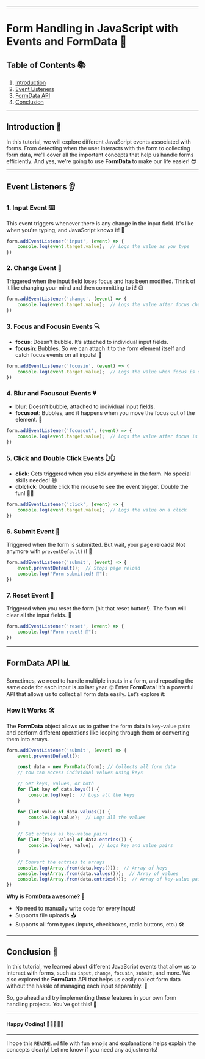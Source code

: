
---

# Form Handling in JavaScript with Events and FormData 🎉

## Table of Contents 📚
1. [Introduction](#introduction)
2. [Event Listeners](#event-listeners)
3. [FormData API](#formdata-api)
4. [Conclusion](#conclusion)

---

## Introduction 👋

In this tutorial, we will explore different JavaScript events associated with forms. From detecting when the user interacts with the form to collecting form data, we'll cover all the important concepts that help us handle forms efficiently. And yes, we’re going to use **FormData** to make our life easier! 😎

---

## Event Listeners 👂

### 1. **Input Event ⌨️**
This event triggers whenever there is any change in the input field. It's like when you're typing, and JavaScript knows it! 🎯
```js
form.addEventListener('input', (event) => {
    console.log(event.target.value);  // Logs the value as you type
})
```

### 2. **Change Event 🔄**
Triggered when the input field loses focus and has been modified. Think of it like changing your mind and then committing to it! 😅
```js
form.addEventListener('change', (event) => {
    console.log(event.target.value);  // Logs the value after focus change
})
```

### 3. **Focus and Focusin Events 🔍**
- **focus**: Doesn't bubble. It’s attached to individual input fields.
- **focusin**: Bubbles. So we can attach it to the form element itself and catch focus events on all inputs! 👀
```js
form.addEventListener('focusin', (event) => {
    console.log(event.target.value);  // Logs the value when focus is on an input
})
```

### 4. **Blur and Focusout Events 💔**
- **blur**: Doesn’t bubble, attached to individual input fields.
- **focusout**: Bubbles, and it happens when you move the focus out of the element. 🫣
```js
form.addEventListener('focusout', (event) => {
    console.log(event.target.value);  // Logs the value after focus is moved out
})
```

### 5. **Click and Double Click Events 👆👆**
- **click**: Gets triggered when you click anywhere in the form. No special skills needed! 😄
- **dblclick**: Double click the mouse to see the event trigger. Double the fun! 🐱‍🏍
```js
form.addEventListener('click', (event) => {
    console.log(event.target.value);  // Logs the value on a click
})
```

### 6. **Submit Event 📝**
Triggered when the form is submitted. But wait, your page reloads! Not anymore with `preventDefault()`! 🚫
```js
form.addEventListener('submit', (event) => {
    event.preventDefault();  // Stops page reload
    console.log("Form submitted! 🚀");
})
```

### 7. **Reset Event 🔄**
Triggered when you reset the form (hit that reset button!). The form will clear all the input fields. 💨
```js
form.addEventListener('reset', (event) => {
    console.log("Form reset! 🔄");
})
```

---

## FormData API 📊

Sometimes, we need to handle multiple inputs in a form, and repeating the same code for each input is *so* last year. 🙄 Enter **FormData**! It’s a powerful API that allows us to collect all form data easily. Let’s explore it:

### How It Works 🛠️

The **FormData** object allows us to gather the form data in key-value pairs and perform different operations like looping through them or converting them into arrays.

```js
form.addEventListener('submit', (event) => {
    event.preventDefault();

    const data = new FormData(form); // Collects all form data
    // You can access individual values using keys

    // Get keys, values, or both
    for (let key of data.keys()) {
        console.log(key);  // Logs all the keys
    }

    for (let value of data.values()) {
        console.log(value);  // Logs all the values
    }

    // Get entries as key-value pairs
    for (let [key, value] of data.entries()) {
        console.log(key, value);  // Logs key and value pairs
    }

    // Convert the entries to arrays
    console.log(Array.from(data.keys()));  // Array of keys
    console.log(Array.from(data.values()));  // Array of values
    console.log(Array.from(data.entries()));  // Array of key-value pairs
})
```

**Why is FormData awesome? 🤩**  
- No need to manually write code for every input!  
- Supports file uploads 📤  
- Supports all form types (inputs, checkboxes, radio buttons, etc.) 🛠️

---

## Conclusion 🎉

In this tutorial, we learned about different JavaScript events that allow us to interact with forms, such as `input`, `change`, `focusin`, `submit`, and more. We also explored the **FormData** API that helps us easily collect form data without the hassle of managing each input separately. 🙌

So, go ahead and try implementing these features in your own form handling projects. You’ve got this! 💪

---

#### Happy Coding! 🧑‍💻👨‍💻🎉

---

I hope this `README.md` file with fun emojis and explanations helps explain the concepts clearly! Let me know if you need any adjustments!